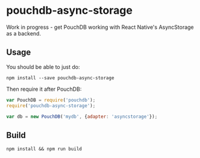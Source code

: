 pouchdb-async-storage
====

Work in progress - get PouchDB working with React Native's AsyncStorage as a backend.

Usage
---

You should be able to just do:

    npm install --save pouchdb-async-storage
    
Then require it after PouchDB:

```js
var PouchDB = require('pouchdb');
require('pouchdb-async-storage');

var db = new PouchDB('mydb', {adapter: 'asyncstorage'});
```

Build
----

    npm install && npm run build
